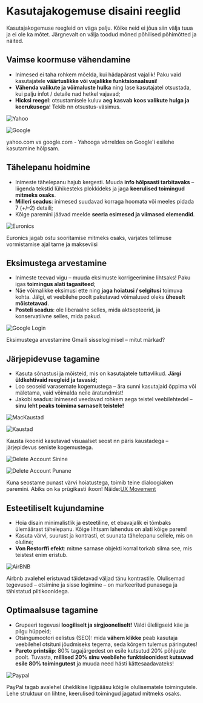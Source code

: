 # Kasutajakogemuse disaini reeglid

Kasutajakogemuse reegleid on väga palju. Kõike neid ei jõua siin välja tuua ja ei ole ka mõtet. Järgnevalt on välja toodud mõned põhilised põhimõtted ja näited.

## Vaimse koormuse vähendamine
- Inimesed ei taha rohkem mõelda, kui hädapärast vajalik! Paku vaid kasutajatele **väärtuslikke või vajalikke funktsionaalsusi**!
- **Vähenda valikute ja võimaluste hulka** ning lase kasutajatel otsustada, kui palju infot / detaile nad hetkel vajavad;
- **Hicksi reegel**: otsustamisele kuluv **aeg kasvab koos valikute hulga ja keerukusega**! Tekib nn otsustus-väsimus.

![Yahoo](./yahoo.png)

![Google](./google.png)

yahoo.com vs google.com - Yahooga võrreldes on Google'i esilehe kasutamine hõlpsam.

## Tähelepanu hoidmine
- Inimeste tähelepanu hajub kergesti. Muuda **info hõlpsasti tarbitavaks** – liigenda tekstid lühikesteks plokkideks ja jaga **keerulised toimingud mitmeks osaks**. 
- **Milleri seadus**: inimesed suudavad korraga hoomata või meeles pidada 7 (+/–2) detaili;
- Kõige paremini jäävad meelde **seeria esimesed ja viimased elemendid**.

![Euronics](./euronics.png)

Euronics jagab ostu sooritamise mitmeks osaks, varjates tellimuse vormistamise ajal tarne ja makseviisi

## Eksimustega arvestamine
- Inimeste teevad vigu – muuda eksimuste korrigeerimine lihtsaks! Paku igas **toimingus alati tagasiteed**;
- Näe võimalikke eksimusi ette ning **jaga hoiatusi / selgitusi** toimuva kohta. Jälgi, et veebilehe poolt pakutavad võimalused oleks **üheselt mõistetavad**.
- **Posteli seadus**: ole liberaalne selles, mida aktsepteerid, ja konservatiivne selles, mida pakud.

![Google Login](./googleLogin.png)

Eksimustega arvestamine Gmaili sisselogimisel – mitut märkad?

## Järjepidevuse tagamine
- Kasuta sõnastusi ja mõisteid, mis on kasutajatele tuttavlikud. **Järgi üldkehtivaid reegleid ja tavasid;**
- Loo seoseid varasemate kogemustega – ära sunni kasutajaid õppima või mäletama, vaid võimalda neile äratundmist!
- Jakobi seadus: inimesed veedavad rohkem aega teistel veebilehtedel – **sinu leht peaks toimima sarnaselt teistele!**

![MacKaustad](./macKaustad.png)

![Kaustad](./kaustad.png)

Kausta ikoonid kasutavad visuaalset seost nn päris kaustadega – järjepidevus seniste kogemustega.

![Delete Account Sinine](image.png)

![Delete Account Punane](image-1.png)

Kuna seostame punast värvi hoiatustega, toimib teine dialoogiaken paremini. Abiks on ka prügikasti ikoon! Näide:[UX Movement](https://uxmovement.com/)

## Esteetiliselt kujundamine
- Hoia disain minimalistlik ja esteetiline, et ebavajalik ei tõmbaks ülemäärast tähelepanu. Kõige lihtsam lahendus on alati kõige parem! 
- Kasuta värvi, suurust ja kontrasti, et suunata tähelepanu sellele, mis on oluline;
- **Von Restorffi efekt**: mitme sarnase objekti korral torkab silma see, mis teistest enim eristub.

![AirBNB](./airBNB.png)

Airbnb avalehel eristuvad täidetavad väljad tänu kontrastile. Olulisemad tegevused – otsimine ja sisse logimine – on markeeritud punasega ja tähistatud piltikoonidega. 

## Optimaalsuse tagamine
- Grupeeri tegevusi **loogiliselt ja sirgjooneliselt!** Väldi üleliigseid käe ja pilgu hüppeid;
- Otsingumootori eelistus (SEO): mida **vähem klikke** peab kasutaja veebilehel otsituni jõudmiseks tegema, seda kõrgem tulemus päringutes! 
- **Pareto printsiip**: 80% tagajärgedest on esile kutsutud 20% põhjuste poolt. Tuvasta, **millised 20% sinu veebilehe funktsioonidest kutsuvad esile 80% toimingutest** ja muuda need hästi kättesaadavateks!

![Paypal](./paypal.png)

PayPal tagab avalehel üheklikise ligipääsu kõigile olulisematele toimingutele. Lehe struktuur on lihtne, keerulised toimingud jagatud mitmeks osaks.

